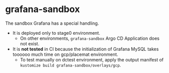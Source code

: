 grafana-sandbox
===============

The sandbox Grafana has a special handling.

- It is deployed only to stage0 environment.
  - On other environments, `grafana-sandbox` Argo CD Application does not exist.
- It is **not tested** in CI because the initialization of Grafana MySQL takes toooooo much time on gcp/placemat environment.
  - To test manually on dctest environment, apply the output manifest of `kustomize build grafana-sandbox/overlays/gcp`.
